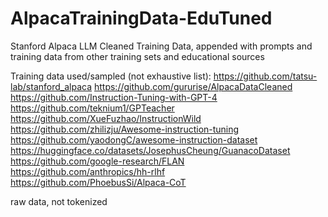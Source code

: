 # AlpacaTrainingData-EduTuned
Stanford Alpaca LLM Cleaned Training Data, appended with prompts and training data from other training sets and educational sources

Training data used/sampled (not exhaustive list):
https://github.com/tatsu-lab/stanford_alpaca
https://github.com/gururise/AlpacaDataCleaned
https://github.com/Instruction-Tuning-with-GPT-4
https://github.com/teknium1/GPTeacher
https://github.com/XueFuzhao/InstructionWild
https://github.com/zhilizju/Awesome-instruction-tuning
https://github.com/yaodongC/awesome-instruction-dataset
https://huggingface.co/datasets/JosephusCheung/GuanacoDataset
https://github.com/google-research/FLAN
https://github.com/anthropics/hh-rlhf
https://github.com/PhoebusSi/Alpaca-CoT

raw data, not tokenized
